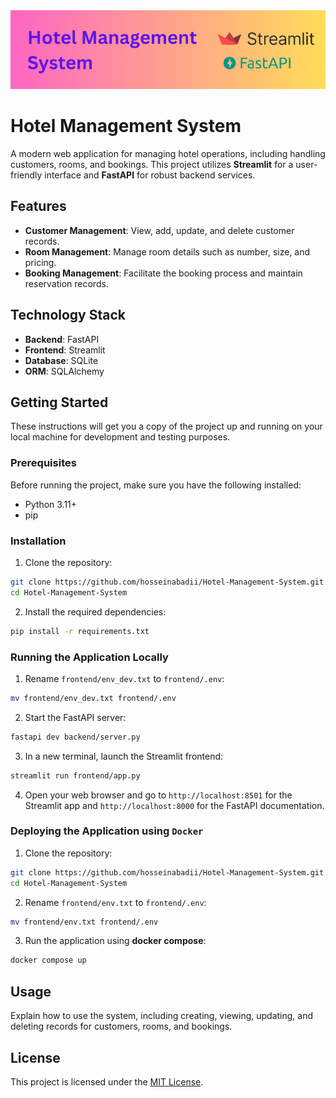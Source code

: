 <img src="./images/banner.png" width=800>

# Hotel Management System

A modern web application for managing hotel operations, including handling customers, rooms, and bookings. This project utilizes **Streamlit** for a user-friendly interface and **FastAPI** for robust backend services.

## Features

- **Customer Management**: View, add, update, and delete customer records.
- **Room Management**: Manage room details such as number, size, and pricing.
- **Booking Management**: Facilitate the booking process and maintain reservation records.

## Technology Stack

- **Backend**: FastAPI
- **Frontend**: Streamlit
- **Database**: SQLite
- **ORM**: SQLAlchemy

## Getting Started

These instructions will get you a copy of the project up and running on your local machine for development and testing purposes.

### Prerequisites

Before running the project, make sure you have the following installed:

- Python 3.11+
- pip

### Installation

1. Clone the repository:
```bash
git clone https://github.com/hosseinabadii/Hotel-Management-System.git
cd Hotel-Management-System
```

2. Install the required dependencies:
```bash
pip install -r requirements.txt
```

### Running the Application Locally

1. Rename `frontend/env_dev.txt` to `frontend/.env`:

```bash
mv frontend/env_dev.txt frontend/.env
```

2. Start the FastAPI server:

```bash
fastapi dev backend/server.py
```

3. In a new terminal, launch the Streamlit frontend:
```bash
streamlit run frontend/app.py
```

4. Open your web browser and go to `http://localhost:8501` for the Streamlit app and `http://localhost:8000` for the FastAPI documentation.


### Deploying the Application using `Docker`

1. Clone the repository:
```bash
git clone https://github.com/hosseinabadii/Hotel-Management-System.git
cd Hotel-Management-System
```

2. Rename `frontend/env.txt` to `frontend/.env`:

```bash
mv frontend/env.txt frontend/.env
```

3. Run the application using **docker compose**:
```bash
docker compose up
```

## Usage

Explain how to use the system, including creating, viewing, updating, and deleting records for customers, rooms, and bookings.

## License

This project is licensed under the [MIT License](./LICENSE).
